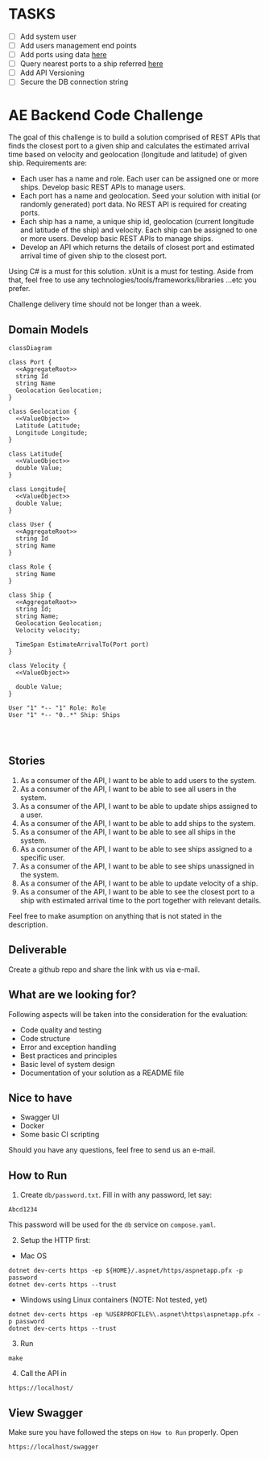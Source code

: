 # TASKS

- [ ] Add system user
- [ ] Add users management end points
- [ ] Add ports using data [here](https://github.com/marchah/sea-ports/blob/master/lib/ports.json)
- [ ] Query nearest ports to a ship referred [here](https://learn.microsoft.com/en-us/ef/core/modeling/spatial)
- [ ] Add API Versioning
- [ ] Secure the DB connection string

# AE Backend Code Challenge

The goal of this challenge is to build a solution comprised of REST APIs that finds the closest port to a given ship and calculates the estimated arrival time based on velocity and geolocation (longitude and latitude) of given ship. Requirements are:

- Each user has a name and role. Each user can be assigned one or more ships. Develop basic REST APIs to manage users.
- Each port has a name and geolocation. Seed your solution with initial (or randomly generated) port data. No REST API is required for creating ports.
- Each ship has a name, a unique ship id, geolocation (current longitude and latitude of the ship) and velocity. Each ship can be assigned to one or more users. Develop basic REST APIs to manage ships.
- Develop an API which returns the details of closest port and estimated arrival time of given ship to the closest port.

Using C# is a must for this solution. xUnit is a must for testing.
Aside from that, feel free to use any technologies/tools/frameworks/libraries ...etc you prefer.

Challenge delivery time should not be longer than a week.

## Domain Models

```mermaid
classDiagram

class Port {
  <<AggregateRoot>>
  string Id
  string Name
  Geolocation Geolocation;
}

class Geolocation {
  <<ValueObject>>
  Latitude Latitude;
  Longitude Longitude;
}

class Latitude{
  <<ValueObject>>
  double Value;
}

class Longitude{
  <<ValueObject>>
  double Value;
}

class User {
  <<AggregateRoot>>
  string Id
  string Name
}

class Role {
  string Name
}

class Ship {
  <<AggregateRoot>>
  string Id;
  string Name;
  Geolocation Geolocation;
  Velocity velocity;

  TimeSpan EstimateArrivalTo(Port port)
}

class Velocity {
  <<ValueObject>>

  double Value;
}

User "1" *-- "1" Role: Role
User "1" *-- "0..*" Ship: Ships




```

## Stories

1. As a consumer of the API, I want to be able to add users to the system.
2. As a consumer of the API, I want to be able to see all users in the system.
3. As a consumer of the API, I want to be able to update ships assigned to a user.
4. As a consumer of the API, I want to be able to add ships to the system.
5. As a consumer of the API, I want to be able to see all ships in the system.
6. As a consumer of the API, I want to be able to see ships assigned to a specific user.
7. As a consumer of the API, I want to be able to see ships unassigned in the system.
8. As a consumer of the API, I want to be able to update velocity of a ship.
9. As a consumer of the API, I want to be able to see the closest port to a ship with estimated arrival time to the port together with relevant details.

Feel free to make asumption on anything that is not stated in the description.

## Deliverable

Create a github repo and share the link with us via e-mail.

## What are we looking for?

Following aspects will be taken into the consideration for the evaluation:

- Code quality and testing
- Code structure
- Error and exception handling
- Best practices and principles
- Basic level of system design
- Documentation of your solution as a README file

## Nice to have

- Swagger UI
- Docker
- Some basic CI scripting

Should you have any questions, feel free to send us an e-mail.

## How to Run

1. Create `db/password.txt`. Fill in with any password, let say:

```
Abcd1234
```

This password will be used for the `db` service on `compose.yaml`.

2. Setup the HTTP first:

- Mac OS

```
dotnet dev-certs https -ep ${HOME}/.aspnet/https/aspnetapp.pfx -p password
dotnet dev-certs https --trust
```

- Windows using Linux containers (NOTE: Not tested, yet)

```
dotnet dev-certs https -ep %USERPROFILE%\.aspnet\https\aspnetapp.pfx -p password
dotnet dev-certs https --trust
```

3. Run

```
make
```

4. Call the API in

```
https://localhost/
```

## View Swagger

Make sure you have followed the steps on `How to Run` properly. Open

```
https://localhost/swagger
```

